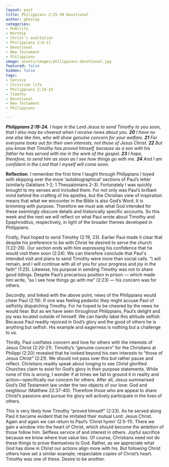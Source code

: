 ```yaml
---
layout: post
title: Philippians 2:25-30 Devotional
author: gheslop
categories:
- Humility
- Worship
- Christ's exaltation
- Philippians 2:9-11
- Devotional
- New Testament
- Philippians
image: assets/images/philippians-devotional.jpg
featured: false
hidden: false
tags:
- Service
- Christian life
- Philippians 2:19-24
- Timothy
- Devotional
- New Testament
- Philippians

---
```

**_Philippians 2:19-24._** _I hope in the Lord Jesus to send Timothy to you soon, that I also may be cheered when I receive news about you. **20** I have no one else like him, who will show genuine concern for your welfare. **21** For everyone looks out for their own interests, not those of Jesus Christ. **22** But you know that Timothy has proved himself, because as a son with his father he has served with me in the work of the gospel. **23** I hope, therefore, to send him as soon as I see how things go with me. **24** And I am confident in the Lord that I myself will come soon._

**Reflection**. I remember the first time I taught through Philippians I toyed with skipping over the more ‘autobiographical’ sections of Paul’s letter (similarly Galatians 1-2; 1 Thessalonians 2-3). Fortunately I was quickly brought to my senses and included them. For not only was Paul’s brilliant mind behind the crafting of his epistles, but the Christian view of inspiration means that what we encounter in the Bible is also God’s Word. It is brimming with purpose. Therefore we must ask what God intended for these seemingly obscure details and historically specific accounts. So this week and the next we will reflect on what Paul wrote about Timothy and Epaphroditus, respectively, in light of the broader themes developed in Philippians.

Firstly, Paul hoped to send Timothy (2:19, 23). Earlier Paul made it clear that despite his preference to be with Christ he desired to serve the church (1:22-26). Our section ends with him expressing his confidence that he would visit them soon (2:24). We can therefore conclude that Paul's intended visit and plans to send Timothy were more than social calls. “I will remain, and I will continue with all of you for your progress and joy in the faith” (1:25). Likewise, his purpose in sending Timothy was not to share good tidings. Despite Paul’s precarious position in prison — which made him write, “as I see how things go with me” (2:23) — his concern was for others.

Secondly, and linked with the above point, news of the Philippians would cheer Paul (2:19). If one was feeling pedantic they might accuse Paul of selfishly dispatching Timothy. For he hoped to be cheered by the news he would hear. But as we have seen throughout Philippians, Paul’s delight and joy was located outside of himself. We can hardly label this attitude selfish. Because Paul readily rejoiced in God’s glory and the good of others he is anything but selfish. His example and eagerness is nothing but a challenge to us.

Thirdly, Paul conflates concern and love for others with the interests of Jesus Christ (2:20-21). Timothy’s “genuine concern” for the Christians at Philippi (2:20) revealed that he looked beyond his own interests to “those of Jesus Christ” (2:21). We should not pass over this but rather pause and reflect. Christians readily speak about longing to see Christ glorified. Churches claim to exist for God’s glory in their purpose statements. While none of this is wrong, I wonder if at times we fail to ground it in reality and action—specifically our concern for others. After all, Jesus summarised God’s Old Testament law under the two objects of our love: God and neighbour (Matthew 22:37-40). Therefore those who are appeal to share Christ’s passions and pursue his glory will actively participate in the lives of others.

This is very likely how Timothy “proved himself” (2:23). As he served along Paul it became evident that he imitated their mutual Lord: Jesus Christ. Again and again we can return to Paul’s ‘Christ hymn’ (2:5-11). There we gain a window into the heart of Christ, which should become the ambition of those follow him. Selfless service of and interest in others. Joyful sacrifice because we know where true value lies. Of course, Christians need not do these things to prove themselves to God. Rather, as we appreciate what God has done in Christ our actions align more with his. But following Christ others have set a similar example, respectable copies of Christ’s heart. Timothy was one of these. Desire to be another.